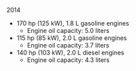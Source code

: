 2014
- 170 hp (125 kW), 1.8 L gasoline engines
    - Engine oil capacity: 5.0 liters
- 115 hp (85 kW), 2.0 L gasoline engines
    - Engine oil capacity: 3.7 liters
- 140 hp (103 kW), 2.0 L diesel engines
    - Engine oil capacity: 4.3 liters
